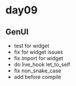 # day09

## GenUI

- test for widget
- fix for widget issues
- fix import for widget
- do live_hook let_to_self
- fix non_snake_case
- add before compile